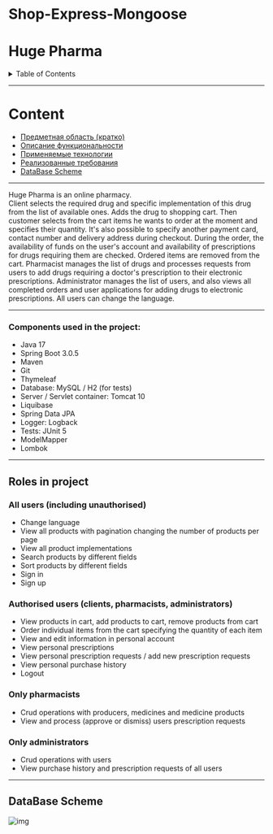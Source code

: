 # Shop-Express-Mongoose

# Huge Pharma

<!-- TABLE OF CONTENTS -->
<details>
  <summary>Table of Contents</summary>
  <ol>
    <li>
      <a href="#about-the-project">About The Project</a>
      <ul>
        <li><a href="#built-with">Built With</a></li>
      </ul>
    </li>
    <li>
      <a href="#getting-started">Getting Started</a>
      <ul>
        <li><a href="#prerequisites">Prerequisites</a></li>
        <li><a href="#installation">Installation</a></li>
      </ul>
    </li>
    <li><a href="#database-scheme">DataBase Scheme</a></li>
  </ol>
</details>


***
# Content
+ [Предметная область (кратко)](#предметная_область)
+	[Описание функциональности](#функциональность)
+	[Применяемые технологии](#технологии)
+	[Реализованные требования](#требования)
+	[DataBase Scheme](#database-scheme)
***
Huge Pharma is an online pharmacy.\
Client selects the required drug and specific implementation of this drug from the list of available ones.
Adds the drug to shopping cart. Then customer selects from the cart items he wants to order 
at the moment and specifies their quantity. It's also possible to specify another payment card, 
contact number and delivery address during checkout. During the order, the availability of funds 
on the user's account and availability of prescriptions for drugs requiring them are checked. 
Ordered items are removed from the cart. Pharmacist manages the list of drugs 
and processes requests from users to add drugs requiring a doctor's prescription 
to their electronic prescriptions. Administrator manages the list of users, 
and also views all completed orders and user applications for adding drugs to electronic prescriptions. 
All users can change the language.
***
### Components used in the project:
- Java 17
- Spring Boot 3.0.5
- Maven
- Git
- Thymeleaf
- Database: MySQL / H2 (for tests)
- Server / Servlet container: Tomcat 10
- Liquibase 
- Spring Data JPA
- Logger: Logback
- Tests: JUnit 5
- ModelMapper
- Lombok
***
## Roles in project
### All users (including unauthorised)
- Change language
- View all products with pagination changing the number of products per page
- View all product implementations
- Search products by different fields
- Sort products by different fields
- Sign in
- Sign up
### Authorised users (clients, pharmacists, administrators)
- View products in cart, add products to cart, remove products from cart
- Order individual items from the cart specifying the quantity of each item
- View and edit information in personal account
- View personal prescriptions
- View personal prescription requests / add new prescription requests
- View personal purchase history
- Logout
### Only pharmacists
- Crud operations with producers, medicines and medicine products
- View and process (approve or dismiss) users prescription requests
### Only administrators
- Crud operations with users
- View purchase history and prescription requests of all users
***
## DataBase Scheme
![img](project-info/pharmacy_db.png)
